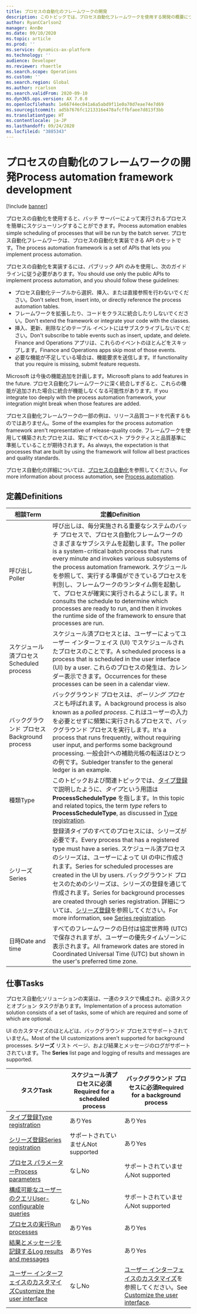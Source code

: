 ```yaml
---
title: プロセスの自動化のフレームワークの開発
description: このトピックでは、プロセス自動化フレームワークを使用する開発の概要について説明します。
author: RyanCCarlson2
manager: AnnBe
ms.date: 09/10/2020
ms.topic: article
ms.prod: ''
ms.service: dynamics-ax-platform
ms.technology: ''
audience: Developer
ms.reviewer: rhaertle
ms.search.scope: Operations
ms.custom: ''
ms.search.region: Global
ms.author: rcarlson
ms.search.validFrom: 2020-09-10
ms.dyn365.ops.version: AX 7.0.0
ms.openlocfilehash: 1e66744ec041a6a5abd9f11e0a70d7eae74e7d69
ms.sourcegitcommit: ad5b7676fc1213316e478afcffbfaee7d813f3bb
ms.translationtype: HT
ms.contentlocale: ja-JP
ms.lasthandoff: 09/24/2020
ms.locfileid: "3885343"
---
```

# <a name="process-automation-framework-development"></a><span data-ttu-id="b0baa-103">プロセスの自動化のフレームワークの開発</span><span class="sxs-lookup"><span data-stu-id="b0baa-103">Process automation framework development</span></span>

[!include [banner](../includes/banner.md)]

<span data-ttu-id="b0baa-104">プロセスの自動化を使用すると、バッチ サーバーによって実行されるプロセスを簡単にスケジューリングすることができます。</span><span class="sxs-lookup"><span data-stu-id="b0baa-104">Process automation enables simple scheduling of processes that will be run by the batch server.</span></span> <span data-ttu-id="b0baa-105">プロセス自動化フレームワークは、プロセスの自動化を実装できる API のセットです。</span><span class="sxs-lookup"><span data-stu-id="b0baa-105">The process automation framework is a set of APIs that lets you implement process automation.</span></span>

<span data-ttu-id="b0baa-106">プロセスの自動化を実装するには、パブリック API のみを使用し、次のガイドラインに従う必要があります。</span><span class="sxs-lookup"><span data-stu-id="b0baa-106">You should use only the public APIs to implement process automation, and you should follow these guidelines:</span></span>

- <span data-ttu-id="b0baa-107">プロセス自動化テーブルから選択、挿入、または直接参照を行わないでください。</span><span class="sxs-lookup"><span data-stu-id="b0baa-107">Don't select from, insert into, or directly reference the process automation tables.</span></span>
- <span data-ttu-id="b0baa-108">フレームワークを拡張したり、コードをクラスに統合したりしないでください。</span><span class="sxs-lookup"><span data-stu-id="b0baa-108">Don't extend the framework or integrate your code with the classes.</span></span>
- <span data-ttu-id="b0baa-109">挿入、更新、削除などのテーブル イベントにはサブスクライブしないでください。</span><span class="sxs-lookup"><span data-stu-id="b0baa-109">Don't subscribe to table events such as insert, update, and delete.</span></span> <span data-ttu-id="b0baa-110">Finance and Operations アプリは、これらのイベントのほとんどをスキップします。</span><span class="sxs-lookup"><span data-stu-id="b0baa-110">Finance and Operations apps skip most of those events.</span></span>
- <span data-ttu-id="b0baa-111">必要な機能が不足している場合は、機能要求を送信します。</span><span class="sxs-lookup"><span data-stu-id="b0baa-111">If functionality that you require is missing, submit feature requests.</span></span>

<span data-ttu-id="b0baa-112">Microsoft は今後の機能追加を計画します。</span><span class="sxs-lookup"><span data-stu-id="b0baa-112">Microsoft plans to add features in the future.</span></span> <span data-ttu-id="b0baa-113">プロセス自動化フレームワークに深く統合しすぎると、これらの機能が追加された場合に統合が機能しなくなる可能性があります。</span><span class="sxs-lookup"><span data-stu-id="b0baa-113">If you integrate too deeply with the process automation framework, your integration might break when those features are added.</span></span>

<span data-ttu-id="b0baa-114">プロセス自動化フレームワークの一部の例は、リリース品質コードを代表するものではありません。</span><span class="sxs-lookup"><span data-stu-id="b0baa-114">Some of the examples for the process automation framework aren't representative of release-quality code.</span></span> <span data-ttu-id="b0baa-115">フレームワークを使用して構築されたプロセスは、常にすべてのベスト プラクティスと品質基準に準拠していることが期待されます。</span><span class="sxs-lookup"><span data-stu-id="b0baa-115">As always, the expectation is that processes that are built by using the framework will follow all best practices and quality standards.</span></span>

<span data-ttu-id="b0baa-116">プロセス自動化の詳細については、[プロセスの自動化](../sysadmin/process-automation.md)を参照してください。</span><span class="sxs-lookup"><span data-stu-id="b0baa-116">For more information about process automation, see [Process automation](../sysadmin/process-automation.md).</span></span>

## <a name="definitions"></a><span data-ttu-id="b0baa-117">定義</span><span class="sxs-lookup"><span data-stu-id="b0baa-117">Definitions</span></span>

| <span data-ttu-id="b0baa-118">相談</span><span class="sxs-lookup"><span data-stu-id="b0baa-118">Term</span></span>               | <span data-ttu-id="b0baa-119">定義</span><span class="sxs-lookup"><span data-stu-id="b0baa-119">Definition</span></span> |
|--------------------|------------|
| <span data-ttu-id="b0baa-120">呼び出し</span><span class="sxs-lookup"><span data-stu-id="b0baa-120">Poller</span></span>             | <span data-ttu-id="b0baa-121">呼び出しは、毎分実施される重要なシステムのバッチ プロセスで、プロセス自動化フレームワークのさまざまなサブシステムを起動します。</span><span class="sxs-lookup"><span data-stu-id="b0baa-121">The poller is a system-critical batch process that runs every minute and invokes various subsystems of the process automation framework.</span></span> <span data-ttu-id="b0baa-122">スケジュールを参照して、実行する準備ができているプロセスを判別し、フレームワークのランタイム側を起動して、プロセスが確実に実行されるようにします。</span><span class="sxs-lookup"><span data-stu-id="b0baa-122">It consults the schedule to determine which processes are ready to run, and then it invokes the runtime side of the framework to ensure that processes are run.</span></span> |
| <span data-ttu-id="b0baa-123">スケジュール済プロセス</span><span class="sxs-lookup"><span data-stu-id="b0baa-123">Scheduled process</span></span>  | <span data-ttu-id="b0baa-124">スケジュール済プロセスとは、ユーザーによってユーザー インターフェイス (UI) でスケジュールされたプロセスのことです。</span><span class="sxs-lookup"><span data-stu-id="b0baa-124">A scheduled process is a process that is scheduled in the user interface (UI) by a user.</span></span> <span data-ttu-id="b0baa-125">これらのプロセスの発生は、カレンダー表示できます。</span><span class="sxs-lookup"><span data-stu-id="b0baa-125">Occurrences for these processes can be seen in a calendar view.</span></span> |
| <span data-ttu-id="b0baa-126">バックグラウンド プロセス</span><span class="sxs-lookup"><span data-stu-id="b0baa-126">Background process</span></span> | <span data-ttu-id="b0baa-127">バックグラウンド プロセスは、*ポーリング プロセス*とも呼ばれます。</span><span class="sxs-lookup"><span data-stu-id="b0baa-127">A background process is also known as a *polled process*.</span></span> <span data-ttu-id="b0baa-128">これはユーザーの入力を必要とせずに頻繁に実行されるプロセスで、バックグラウンド プロセスを実行します。</span><span class="sxs-lookup"><span data-stu-id="b0baa-128">It's a process that runs frequently, without requiring user input, and performs some background processing.</span></span> <span data-ttu-id="b0baa-129">一般会計への補助元帳の転送はひとつの例です。</span><span class="sxs-lookup"><span data-stu-id="b0baa-129">Subledger transfer to the general ledger is an example.</span></span> |
| <span data-ttu-id="b0baa-130">種類</span><span class="sxs-lookup"><span data-stu-id="b0baa-130">Type</span></span>               | <span data-ttu-id="b0baa-131">このトピックおよび関連トピックでは、[タイプ登録](type-registration.md)で説明したように、*タイプ*という用語は **ProcessScheduleType** を指します。</span><span class="sxs-lookup"><span data-stu-id="b0baa-131">In this topic and related topics, the term *type* refers to **ProcessScheduleType**, as discussed in [Type registration](type-registration.md).</span></span> |
| <span data-ttu-id="b0baa-132">シリーズ</span><span class="sxs-lookup"><span data-stu-id="b0baa-132">Series</span></span>             | <span data-ttu-id="b0baa-133">登録済タイプのすべてのプロセスには、シリーズが必要です。</span><span class="sxs-lookup"><span data-stu-id="b0baa-133">Every process that has a registered type must have a series.</span></span> <span data-ttu-id="b0baa-134">スケジュール済プロセスのシリーズは、ユーザーによって UI の中に作成されます。</span><span class="sxs-lookup"><span data-stu-id="b0baa-134">Series for scheduled processes are created in the UI by users.</span></span> <span data-ttu-id="b0baa-135">バックグラウンド プロセスのためのシリーズは、シリーズの登録を通じて作成されます。</span><span class="sxs-lookup"><span data-stu-id="b0baa-135">Series for background processes are created through series registration.</span></span> <span data-ttu-id="b0baa-136">詳細については、[シリーズ登録](series-registration.md)を参照してください。</span><span class="sxs-lookup"><span data-stu-id="b0baa-136">For more information, see [Series registration](series-registration.md).</span></span> |
| <span data-ttu-id="b0baa-137">日時</span><span class="sxs-lookup"><span data-stu-id="b0baa-137">Date and time</span></span>      | <span data-ttu-id="b0baa-138">すべてのフレームワークの日付は協定世界時 (UTC) で保存されますが、ユーザーの優先タイムゾーンに表示されます。</span><span class="sxs-lookup"><span data-stu-id="b0baa-138">All framework dates are stored in Coordinated Universal Time (UTC) but shown in the user's preferred time zone.</span></span> |

## <a name="tasks"></a><span data-ttu-id="b0baa-139">仕事</span><span class="sxs-lookup"><span data-stu-id="b0baa-139">Tasks</span></span>

<span data-ttu-id="b0baa-140">プロセス自動化ソリューションの実装は、一連のタスクで構成され、必須タスクとオプション タスクがあります。</span><span class="sxs-lookup"><span data-stu-id="b0baa-140">Implementation of a process automation solution consists of a set of tasks, some of which are required and some of which are optional.</span></span>

<span data-ttu-id="b0baa-141">UI のカスタマイズのほとんどは、バックグラウンド プロセスでサポートされていません。</span><span class="sxs-lookup"><span data-stu-id="b0baa-141">Most of the UI customizations aren't supported for background processes.</span></span> <span data-ttu-id="b0baa-142">**シリーズ** リスト ページ、および結果とメッセージのログがサポートされています。</span><span class="sxs-lookup"><span data-stu-id="b0baa-142">The **Series** list page and logging of results and messages are supported.</span></span>

| <span data-ttu-id="b0baa-143">タスク</span><span class="sxs-lookup"><span data-stu-id="b0baa-143">Task</span></span>                                                | <span data-ttu-id="b0baa-144">スケジュール済プロセスに必須</span><span class="sxs-lookup"><span data-stu-id="b0baa-144">Required for a scheduled process</span></span> | <span data-ttu-id="b0baa-145">バックグラウンド プロセスに必須</span><span class="sxs-lookup"><span data-stu-id="b0baa-145">Required for a background process</span></span> |
|-----------------------------------------------------|----------------------------------|-----------------------------------|
| [<span data-ttu-id="b0baa-146">タイプ登録</span><span class="sxs-lookup"><span data-stu-id="b0baa-146">Type registration</span></span>](type-registration.md)           | <span data-ttu-id="b0baa-147">あり</span><span class="sxs-lookup"><span data-stu-id="b0baa-147">Yes</span></span> | <span data-ttu-id="b0baa-148">あり</span><span class="sxs-lookup"><span data-stu-id="b0baa-148">Yes</span></span> |
| [<span data-ttu-id="b0baa-149">シリーズ登録</span><span class="sxs-lookup"><span data-stu-id="b0baa-149">Series registration</span></span>](series-registration.md)       | <span data-ttu-id="b0baa-150">サポートされていません</span><span class="sxs-lookup"><span data-stu-id="b0baa-150">Not supported</span></span> | <span data-ttu-id="b0baa-151">あり</span><span class="sxs-lookup"><span data-stu-id="b0baa-151">Yes</span></span> |
| [<span data-ttu-id="b0baa-152">プロセス パラメーター</span><span class="sxs-lookup"><span data-stu-id="b0baa-152">Process parameters</span></span>](process-parameters.md)         | <span data-ttu-id="b0baa-153">なし</span><span class="sxs-lookup"><span data-stu-id="b0baa-153">No</span></span> | <span data-ttu-id="b0baa-154">サポートされていません</span><span class="sxs-lookup"><span data-stu-id="b0baa-154">Not supported</span></span> |
| [<span data-ttu-id="b0baa-155">構成可能なユーザーのクエリ</span><span class="sxs-lookup"><span data-stu-id="b0baa-155">User-configurable queries</span></span>](user-queries.md)        | <span data-ttu-id="b0baa-156">なし</span><span class="sxs-lookup"><span data-stu-id="b0baa-156">No</span></span> | <span data-ttu-id="b0baa-157">サポートされていません</span><span class="sxs-lookup"><span data-stu-id="b0baa-157">Not supported</span></span> |
| [<span data-ttu-id="b0baa-158">プロセスの実行</span><span class="sxs-lookup"><span data-stu-id="b0baa-158">Run processes</span></span>](run-process.md)                     | <span data-ttu-id="b0baa-159">あり</span><span class="sxs-lookup"><span data-stu-id="b0baa-159">Yes</span></span> | <span data-ttu-id="b0baa-160">あり</span><span class="sxs-lookup"><span data-stu-id="b0baa-160">Yes</span></span> |
| [<span data-ttu-id="b0baa-161">結果とメッセージを記録する</span><span class="sxs-lookup"><span data-stu-id="b0baa-161">Log results and messages</span></span>](log-results.md)          | <span data-ttu-id="b0baa-162">あり</span><span class="sxs-lookup"><span data-stu-id="b0baa-162">Yes</span></span> | <span data-ttu-id="b0baa-163">あり</span><span class="sxs-lookup"><span data-stu-id="b0baa-163">Yes</span></span> |
| [<span data-ttu-id="b0baa-164">ユーザー インターフェイスのカスタマイズ</span><span class="sxs-lookup"><span data-stu-id="b0baa-164">Customize the user interface</span></span>](ui-customization.md) | <span data-ttu-id="b0baa-165">なし</span><span class="sxs-lookup"><span data-stu-id="b0baa-165">No</span></span> | <span data-ttu-id="b0baa-166">[ユーザー インターフェイスのカスタマイズ](ui-customization.md)を参照してください。</span><span class="sxs-lookup"><span data-stu-id="b0baa-166">See [Customize the user interface](ui-customization.md).</span></span> |
